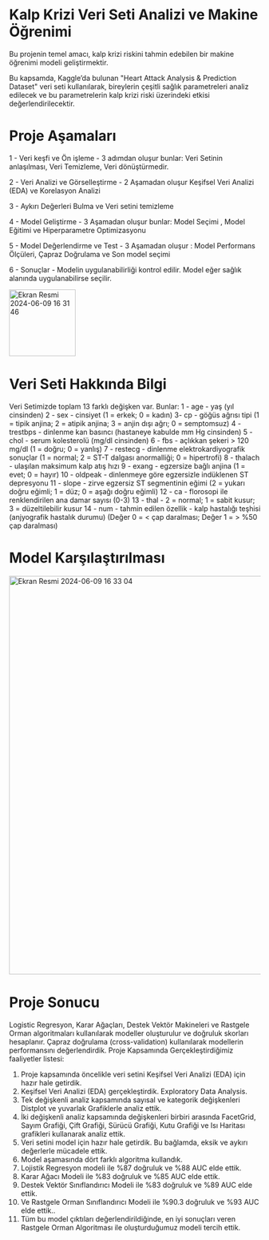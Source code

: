 # Kalp Krizi Veri Seti Analizi ve Makine Öğrenimi

Bu projenin temel amacı, kalp krizi riskini tahmin edebilen bir
makine öğrenimi modeli geliştirmektir. 

Bu kapsamda, Kaggle’da bulunan "Heart Attack Analysis & Prediction Dataset" veri seti kullanılarak, 
bireylerin çeşitli sağlık parametreleri analiz edilecek ve bu parametrelerin kalp krizi riski üzerindeki etkisi değerlendirilecektir.

# Proje Aşamaları

1 - Veri keşfi ve Ön işleme - 3 adımdan oluşur bunlar: Veri Setinin anlaşılması, Veri Temizleme, Veri dönüştürmedir.

2 - Veri Analizi ve Görselleştirme - 2 Aşamadan oluşur Keşifsel Veri Analizi (EDA) ve Korelasyon Analizi

3 - Aykırı Değerleri Bulma ve Veri setini temizleme

4 - Model Geliştirme - 3 Aşamadan oluşur bunlar: Model Seçimi , Model Eğitimi ve Hiperparametre Optimizasyonu

5 - Model Değerlendirme ve Test - 3 Aşamadan oluşur : Model Performans Ölçüleri, Çapraz Doğrulama ve Son model seçimi

6 - Sonuçlar - Modelin uygulanabilirliği kontrol edilir. Model eğer sağlık alanında uygulanabilirse seçilir.

<img width="133" alt="Ekran Resmi 2024-06-09 16 31 46" src="https://github.com/sensoyyasin/heartdisease_prediction/assets/73845925/6ea7aa6c-265c-40a7-ad02-03a9cb64ac8e">


# Veri Seti Hakkında Bilgi

Veri Setimizde toplam 13 farklı değişken var. Bunlar: 
1 - age - yaş (yıl cinsinden)
2 - sex - cinsiyet (1 = erkek; 0 = kadın)
3- cp - göğüs ağrısı tipi (1 = tipik anjina; 2 = atipik anjina; 3 = anjin
dışı ağrı; 0 = semptomsuz)
4 - trestbps - dinlenme kan basıncı (hastaneye kabulde mm Hg
cinsinden)
5 - chol - serum kolesterolü (mg/dl cinsinden)
6 - fbs - açlıkkan şekeri > 120 mg/dl (1 = doğru; 0 = yanlış)
7 - restecg - dinlenme elektrokardiyografik sonuçlar (1 = normal; 2
= ST-T dalgası anormalliği; 0 = hipertrofi)
8 - thalach - ulaşılan maksimum kalp atış hızı
9 - exang - egzersize bağlı anjina (1 = evet; 0 = hayır)
10 - oldpeak - dinlenmeye göre egzersizle indüklenen ST
depresyonu
11 - slope - zirve egzersiz ST segmentinin eğimi (2 = yukarı doğru
eğimli; 1 = düz; 0 = aşağı doğru eğimli)
12 - ca - florosopi ile renklendirilen ana damar sayısı (0-3)
13 - thal - 2 = normal; 1 = sabit kusur; 3 = düzeltilebilir kusur
14 - num - tahmin edilen özellik - kalp hastalığı teşhisi (anjyografik
hastalık durumu) (Değer 0 = < çap daralması; Değer 1 = > %50 çap
daralması)

# Model Karşılaştırılması

<img width="796" alt="Ekran Resmi 2024-06-09 16 33 04" src="https://github.com/sensoyyasin/heartdisease_prediction/assets/73845925/9d6d5f1a-bc3a-48c9-8b16-240932e8f080">

# Proje Sonucu

Logistic Regresyon, Karar Ağaçları, Destek Vektör Makineleri ve Rastgele Orman algoritmaları kullanılarak modeller oluşturulur ve doğruluk skorları hesaplanır. Çapraz doğrulama (cross-validation) kullanılarak modellerin performansını değerlendirdik.
Proje Kapsamında Gerçekleştirdiğimiz faaliyetler listesi:

1. Proje kapsamında öncelikle veri setini Keşifsel Veri Analizi
(EDA) için hazır hale getirdik.
2. Keşifsel Veri Analizi (EDA) gerçekleştirdik. Exploratory Data Analysis.
3. Tek değişkenli analiz kapsamında sayısal ve kategorik
değişkenleri Distplot ve yuvarlak Grafiklerle analiz ettik.
4. İki değişkenli analiz kapsamında değişkenleri birbiri arasında
FacetGrid, Sayım Grafiği, Çift Grafiği, Sürücü Grafiği, Kutu
Grafiği ve Isı Haritası grafikleri kullanarak analiz ettik.
5. Veri setini model için hazır hale getirdik. Bu bağlamda, eksik ve aykırı değerlerle mücadele ettik.
6. Model aşamasında dört farklı algoritma kullandık.
7. Lojistik Regresyon modeli ile %87 doğruluk ve %88 AUC elde ettik.
8. Karar Ağacı Modeli ile %83 doğruluk ve %85 AUC elde ettik.
9. Destek Vektör Sınıflandırıcı Modeli ile %83 doğruluk ve %89 AUC elde ettik.
10. Ve Rastgele Orman Sınıflandırıcı Modeli ile %90.3 doğruluk ve %93 AUC elde ettik..
11. Tüm bu model çıktıları değerlendirildiğinde, en iyi sonuçları veren Rastgele Orman Algoritması ile oluşturduğumuz modeli tercih ettik.

